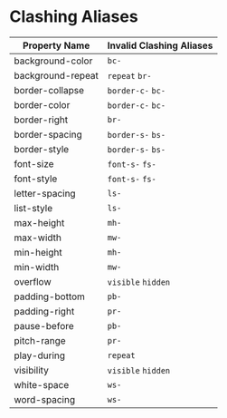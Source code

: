 # Clashing Aliases

| Property Name | Invalid Clashing Aliases |
| --- | --- |
| background-color | `bc-`  |
| background-repeat | `repeat` `br-`  |
| border-collapse | `border-c-` `bc-`  |
| border-color | `border-c-` `bc-`  |
| border-right | `br-`  |
| border-spacing | `border-s-` `bs-`  |
| border-style | `border-s-` `bs-`  |
| font-size | `font-s-` `fs-`  |
| font-style | `font-s-` `fs-`  |
| letter-spacing | `ls-`  |
| list-style | `ls-`  |
| max-height | `mh-`  |
| max-width | `mw-`  |
| min-height | `mh-`  |
| min-width | `mw-`  |
| overflow | `visible` `hidden`  |
| padding-bottom | `pb-`  |
| padding-right | `pr-`  |
| pause-before | `pb-`  |
| pitch-range | `pr-`  |
| play-during | `repeat`  |
| visibility | `visible` `hidden`  |
| white-space | `ws-`  |
| word-spacing | `ws-`  |
